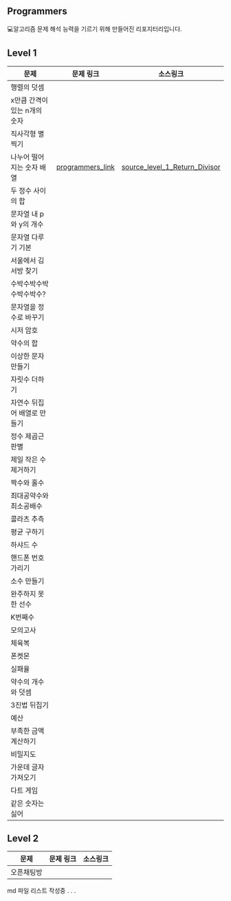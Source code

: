 ## Programmers 
💻알고리즘 문제 해석 능력을 기르기 위해 만들어진 리포지터리입니다.

## Level 1
|문제|문제 링크|소스링크|
|----|--------|-------|
|행렬의 덧셈||
|x만큼 간격이 있는 n개의 숫자||
|직사각형 별찍기||
|나누어 떨어지는 숫자 배열|[programmers_link]|[source_level_1_Return_Divisor]|
|두 정수 사이의 합||
|문자열 내 p와 y의 개수||
|문자열 다루기 기본||
|서울에서 김서방 찾기||
|수박수박수박수박수박수?||
|문자열을 정수로 바꾸기||
|시저 암호||
|약수의 합||
|이상한 문자 만들기||
|자릿수 더하기||
|자연수 뒤집어 배열로 만들기||
|정수 제곱근 판별||
|제일 작은 수 제거하기||
|짝수와 홀수||
|최대공약수와 최소공배수||
|콜라츠 추측||
|평균 구하기||
|하샤드 수||
|핸드폰 번호 가리기||
|소수 만들기||
|완주하지 못한 선수||
|K번째수||
|모의고사||
|체육복||
|폰켓몬||
|실패율||
|약수의 개수와 덧셈||
|3진법 뒤집기||
|예산||
|부족한 금액 계산하기||
|비밀지도||
|가운데 글자 가져오기||
|다트 게임||
|같은 숫자는 싫어||

## Level 2
|문제|문제 링크|소스링크|
|----|--------|-------|
|오픈채팅방|||



md 파일 리스트 작성중 . . .

[programmers_link]:https://programmers.co.kr/learn/courses/30/lessons/12910?language=java
[source_level_1_Return_Divisor]:https://github.com/ieunune/programmers/blob/master/src/level1/Return_Divisor.java
